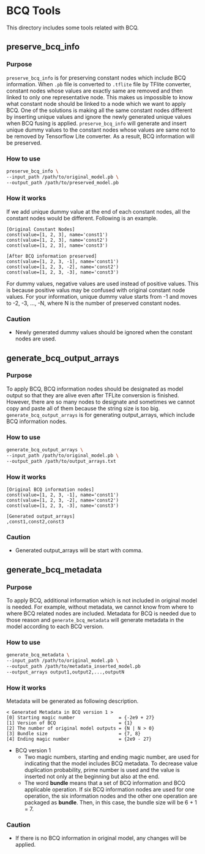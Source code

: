 # BCQ Tools

This directory includes some tools related with BCQ.

## preserve_bcq_info

### Purpose

`preserve_bcq_info` is for preserving constant nodes which include BCQ information.
When `.pb` file is converted to `.tflite` file by TFlite converter, constant nodes whose values are exactly same are removed and then linked to only one representative node.
This makes us impossible to know what constant node should be linked to a node which we want to apply BCQ.
One of the solutions is making all the same constant nodes different by inserting unique values and ignore the newly generated unique values when BCQ fusing is applied.
`preserve_bcq_info` will generate and insert unique dummy values to the constant nodes whose values are same not to be removed by Tensorflow Lite converter.
As a result, BCQ information will be preserved.

### How to use

```bash
preserve_bcq_info \
--input_path /path/to/original_model.pb \
--output_path /path/to/preserved_model.pb
```

### How it works

If we add unique dummy value at the end of each constant nodes, all the constant nodes would be different. Following is an example.

```
[Original Constant Nodes]
const(value=[1, 2, 3], name='const1')
const(value=[1, 2, 3], name='const2')
const(value=[1, 2, 3], name='const3')

[After BCQ information preserved]
const(value=[1, 2, 3, -1], name='const1')
const(value=[1, 2, 3, -2], name='const2')
const(value=[1, 2, 3, -3], name='const3')
```

For dummy values, negative values are used instead of positive values.
This is because positive valus may be confused with original constant node values.
For your information, unique dummy value starts from -1 and moves to -2, -3, ..., -N, where N is the number of preserved constant nodes.

### Caution

- Newly generated dummy values should be ignored when the constant nodes are used.

## generate_bcq_output_arrays

### Purpose

To apply BCQ, BCQ information nodes should be designated as model output so that they are alive even after TFLite conversion is finished.
However, there are so many nodes to designate and sometimes we cannot copy and paste all of them because the string size is too big.
`generate_bcq_output_arrays` is for generating output_arrays, which include BCQ information nodes.

### How to use

```bash
generate_bcq_output_arrays \
--input_path /path/to/original_model.pb \
--output_path /path/to/output_arrays.txt
```

### How it works

```
[Original BCQ information nodes]
const(value=[1, 2, 3, -1], name='const1')
const(value=[1, 2, 3, -2], name='const2')
const(value=[1, 2, 3, -3], name='const3')

[Generated output_arrays]
,const1,const2,const3
```

### Caution

- Generated output_arrays will be start with comma.

## generate_bcq_metadata

### Purpose

To apply BCQ, additional information which is not included in original model is needed.
For example, without metadata, we cannot know from where to where BCQ related nodes are included. Metadata for BCQ is needed due to those reason and `generate_bcq_metadata` will generate metadata in the model according to each BCQ version.

### How to use

```bash
generate_bcq_metadata \
--input_path /path/to/original_model.pb \
--output_path /path/to/metadata_inserted_model.pb
--output_arrays output1,output2,...,outputN
```

### How it works

Metadata will be generated as following description.
```
< Generated Metadata in BCQ version 1 >
[0] Starting magic number                = {-2e9 + 27}
[1] Version of BCQ                       = {1}
[2] The number of original model outputs = {N | N > 0}
[3] Bundle size                          = {7, 8}
[4] Ending magic number                  = {2e9 - 27}
```
- BCQ version 1
    - Two magic numbers, starting and ending magic number, are used for indicating that the model includes BCQ metadata. To decrease value duplication probability, prime number is used and the value is inserted not only at the beginning but also at the end.
    - The word **bundle** means that a set of BCQ information and BCQ applicable operation. If six BCQ information nodes are used for one operation, the six information nodes and the other one operation are packaged as **bundle**. Then, in this case, the bundle size will be 6 + 1 = 7.

### Caution

- If there is no BCQ information in original model, any changes will be applied.
